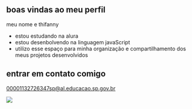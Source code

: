 ## boas vindas ao meu perfil 
meu nome e thifanny


- estou estudando na alura
- estou desenbolvendo na linguagem javaScript
- utilizo esse espaço para minha organização e compartilhamento dos meus projetos desenvolvidos 

## entrar em contato comigo 
00001132726347sp@al.educacao.sp.gov.br

![](https://media1.tenor.com/m/7oJCQVaU9zYAAAAC/killua-hxh.gif)
